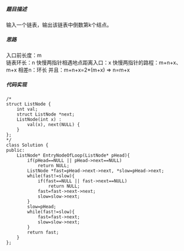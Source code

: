 ##### 题目描述
输入一个链表，输出该链表中倒数第k个结点。

##### 思路
入口前长度：m  
链表环长：n
快慢两指针相遇地点距离入口：x
快慢两指针的路程：m+n+x、m+x
相差n：环长
并且：m+n+x=2*(m+x) =>  n=m+x

##### 代码实现

```
/*
struct ListNode {
    int val;
    struct ListNode *next;
    ListNode(int x) :
        val(x), next(NULL) {
    }
};
*/
class Solution {
public:
    ListNode* EntryNodeOfLoop(ListNode* pHead){
        if(pHead==NULL || pHead->next==NULL)
            return NULL;
        ListNode *fast=pHead->next->next, *slow=pHead->next;
        while(fast!=slow){
            if(fast==NULL || fast->next==NULL)
                return NULL;
            fast=fast->next->next;
            slow=slow->next;
        }
        slow=pHead;
        while(fast!=slow){
            fast=fast->next;
            slow=slow->next;
        }
        return fast;
    }
};




 ```     
